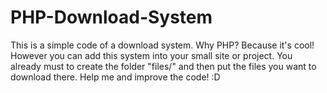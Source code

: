 # PHP-Download-System

This is a simple code of a download system. Why PHP? Because it's cool! However you can add this system into your small site or project. You already must to create the folder "files/" and then put the files you want to download there. Help me and improve the code! :D